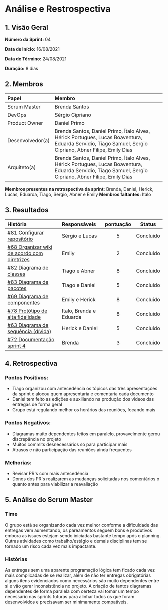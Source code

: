 # Análise e Restrospectiva

## 1. Visão Geral

**Número da Sprint:** 04     

**Data de Início:** 16/08/2021   

**Data de Término:** 24/08/2021   

**Duração:** 8 dias       

## 2. Membros
|      Papel       |          Membro            |
| :--------------  | :-----------------------   |
|    Scrum Master  |       Brenda Santos        |
|      DevOps      |      Sérgio Cipriano       |
|   Product Owner  |       Daniel Primo         |
| Desenvolvedor(a) |Brenda Santos, Daniel Primo, Ítalo Alves, Hérick Portugues, Lucas Boaventura, Eduarda Servidio, Tiago Samuel, Sergio Cipriano, Abner Filipe, Emily Dias |
|   Arquiteto(a)   |Brenda Santos, Daniel Primo, Ítalo Alves, Hérick Portugues, Lucas Boaventura, Eduarda Servidio, Tiago Samuel, Sergio Cipriano, Abner Filipe, Emily Dias| 

**Membros presentes na retrospectiva da sprint:** Brenda, Daniel, Herick, Lucas, Eduarda, Tiago, Sergio, Abner e Emily
**Membros faltantes:** Italo

## 3. Resultados
|  História  | Responsáveis  | pontuação | Status |
| :--------  | :-----------  | :-------: | :----: |
|[#81 Configurar repositório](https://github.com/UnBArqDsw2021-1/2021.1_G02_TaNaMesa_docs/issues/81)|Sérgio e Lucas|5| Concluido |
|[#68 Organizar wiki de acordo com diretrizes](https://github.com/UnBArqDsw2021-1/2021.1_G02_TaNaMesa_docs/issues/68)|Emily|2| Concluido |
|[#82 Diagrama de classes](https://github.com/UnBArqDsw2021-1/2021.1_G02_TaNaMesa_docs/issues/82)|Tiago e Abner|8| Concluido |
|[#83 Diagrama de pacotes](https://github.com/UnBArqDsw2021-1/2021.1_G02_TaNaMesa_docs/issues/83)|Tiago e Daniel|5| Concluido |
|[#69 Diagrama de componentes](https://github.com/UnBArqDsw2021-1/2021.1_G02_TaNaMesa_docs/issues/69)|Emily e Herick|8| Concluido |
|[#78 Protótipo de alta fidelidade](https://github.com/UnBArqDsw2021-1/2021.1_G02_TaNaMesa_docs/issues/78)|Italo, Brenda e Eduarda|8| Concluido |
|[#63 Diagrama de sequência (dívida)](https://github.com/UnBArqDsw2021-1/2021.1_G02_TaNaMesa_docs/issues/63)|Herick e Daniel|5| Concluido |
|[#72 Documentação sprint 4](https://github.com/UnBArqDsw2021-1/2021.1_G02_TaNaMesa_docs/issues/72)|Brenda|3| Concluido |

## 4. Retrospectiva

### Pontos Positivos:
* Tiago organizou com antecedência os tópicos das três apresentações da sprint e alocou quem apresentaria e comentaria cada documento
* Daniel tem feito as edições e auxiliando na produção dos vídeos das entregas de forma geral
* Grupo está regulando melhor os horários das reuniões, focando mais

### Pontos Negativos:
* Diagramas muito dependentes feitos em paralelo, provavelmente gerou discrepância no projeto
* Muitos commits desnecessários só para participar mais 
* Atrasos e não participação das reuniões ainda frequentes

### Melhorias:
* Revisar PR's com mais antecedência
* Donos dos PR's realizarem as mudanças solicitadas nos comentários o quanto antes para viabilizar a reavaliação

## 5. Análise do Scrum Master
### Time
O grupo está se organizando cada vez melhor conforme a dificuldade das entregas vem aumentando, os pareamentos seguem bons e produtivos embora as issues estejam sendo iniciadas bastante tempo após o planning. Outras atividades como trabalho/estágio e demais disciplinas tem se tornado um risco cada vez mais impactante.

### Histórias
As entregas sem uma aparente programação lógica tem ficado cada vez mais complicadas de se realizar, além de não ter entregas obrigatórias alguns itens evidenciados como necessários são muito dependentes entre si e vão gerar inconsistência no projeto. A criação de tantos diagramas dependentes de forma paralela com certeza vai tomar um tempo necessário nas sprints futuras para alinhar todos os que foram desenvolvidos e precisavam ser minimamente compatíveis.